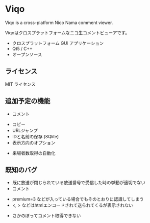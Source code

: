 Viqo
====
 Viqo is a cross-platform Nico Nama comment viewer.

 Viqoはクロスプラットフォームなニコ生コメントビューアです。

 * クロスプラットフォーム GUI アプリケーション
 * Qt5 / C++
 * オープンソース


ライセンス
----------
 MIT ライセンス


追加予定の機能
--------------
 * コメント
  + コピー
  + URLジャンプ
  + IDと名前の保存 (SQlite)
  + 表示方向のオプション
 * 来場者数取得の自動化

既知のバグ
----------
 * 既に放送が閉じられている放送番号で受信した時の挙動が適切でない
 * コメント
  + premium=3 などが入っている場合でもそのとおりに認識してしまう
  + <, > などはhtmlエンコードされて送られてくるが表示されない
 * さかのぼってコメント取得できない

